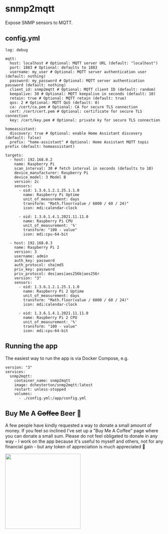 # snmp2mqtt

Expose SNMP sensors to MQTT.

## config.yml

```
log: debug

mqtt:
  host: localhost # Optional: MQTT server URL (default: "localhost")
  port: 1883 # Optional: defaults to 1883
  username: my_user # Optional: MQTT server authentication user (default: nothing)
  password: my_password # Optional: MQTT server authentication password (default: nothing)
  client_id: snmp2mqtt # Optional: MQTT client ID (default: random)
  keepalive: 30 # Optional: MQTT keepalive in seconds (default: 10)
  retain: true # Optional: MQTT retain (default: true)
  qos: 2 # Optional: MQTT QoS (default: 0)
  ca: /cert/ca.pem # Optional: CA for secure TLS connection
  cert: /cert/cert.pem # Optional: certificate for secure TLS connection
  key: /cert/key.pem # Optional: private ky for secure TLS connection

homeassistant:
  discovery: true # Optional: enable Home Assistant discovery (default: false)
  prefix: "home-assistant" # Optional: Home Assistant MQTT topic prefix (default: homeassistant)

targets:
  - host: 192.168.0.2
    name: Raspberry Pi
    scan_interval: 30 # fetch interval in seconds (defaults to 10)
    device_manufacturer: Raspberry Pi
    device_model: 3 Model B
    version: 2c
    sensors:
      - oid: 1.3.6.1.2.1.25.1.1.0
        name: Raspberry Pi Uptime
        unit_of_measurement: days
        transform: "Math.floor(value / 6000 / 60 / 24)"
        icon: mdi:calendar-clock

      - oid: 1.3.6.1.4.1.2021.11.11.0
        name: Raspberry Pi CPU
        unit_of_measurement: '%'
        transform: "100 - value"
        icon: mdi:cpu-64-bit

  - host: 192.168.0.3
    name: Raspberry Pi 2
    version: 3
    username: admin
    auth_key: password
    auth_protocol: sha|md5
    priv_key: password
    priv_protocol: des|aes|aes256b|aes256r
    version: "3"
    sensors:
      - oid: 1.3.6.1.2.1.25.1.1.0
        name: Raspberry Pi 2 Uptime
        unit_of_measurement: days
        transform: "Math.floor(value / 6000 / 60 / 24)"
        icon: mdi:calendar-clock

      - oid: 1.3.6.1.4.1.2021.11.11.0
        name: Raspberry Pi 2 CPU
        unit_of_measurement: '%'
        transform: "100 - value"
        icon: mdi:cpu-64-bit
```

## Running the app

The easiest way to run the app is via Docker Compose, e.g.

```
version: "3"
services:
  snmp2mqtt:
    container_name: snmp2mqtt
    image: dchesterton/snmp2mqtt:latest
    restart: unless-stopped
    volumes:
      - ./config.yml:/app/config.yml
```

## Buy Me A ~~Coffee~~ Beer 🍻

A few people have kindly requested a way to donate a small amount of money. If you feel so inclined I've set up a "Buy Me A Coffee"
page where you can donate a small sum. Please do not feel obligated to donate in any way - I work on the app because it's
useful to myself and others, not for any financial gain - but any token of appreciation is much appreciated 🙂

<a href="https://www.buymeacoffee.com/dchesterton"><img src="https://img.buymeacoffee.com/api/?url=aHR0cHM6Ly9pbWcuYnV5bWVhY29mZmVlLmNvbS9hcGkvP25hbWU9ZGNoZXN0ZXJ0b24mc2l6ZT0zMDAmYmctaW1hZ2U9Ym1jJmJhY2tncm91bmQ9ZmY4MTNm&creator=dchesterton&is_creating=building%20software%20to%20help%20create%20awesome%20homes&design_code=1&design_color=%23ff813f&slug=dchesterton" height="240" /></a>
